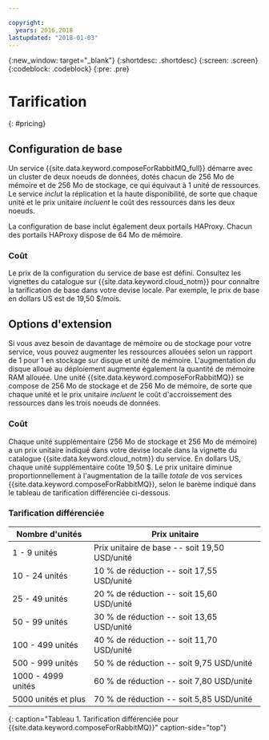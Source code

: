 ```yaml
---

copyright:
  years: 2016,2018
lastupdated: "2018-01-03"
---
```


{:new_window: target="_blank"}
{:shortdesc: .shortdesc}
{:screen: .screen}
{:codeblock: .codeblock}
{:pre: .pre}

# Tarification
{: #pricing}

## Configuration de base
Un service {{site.data.keyword.composeForRabbitMQ_full}} démarre avec un cluster de deux noeuds de données, dotés chacun de 256 Mo de mémoire et de 256 Mo de stockage, ce qui équivaut à 1 unité de ressources. Le service _inclut_ la réplication et la haute disponibilité, de sorte que chaque unité et le prix unitaire _incluent_ le coût des ressources dans les deux noeuds.

La configuration de base inclut également deux portails HAProxy. Chacun des portails HAProxy dispose de 64 Mo de mémoire.

### Coût
Le prix de la configuration du service de base est défini. Consultez les vignettes du catalogue sur {{site.data.keyword.cloud_notm}} pour connaître la tarification de base dans votre devise locale. Par exemple, le prix de base en dollars US est de 19,50 $/mois.

## Options d'extension
Si vous avez besoin de davantage de mémoire ou de stockage pour votre service, vous pouvez augmenter les ressources allouées selon un rapport de 1 pour 1 en stockage sur disque et unité de mémoire. L'augmentation du disque alloué au déploiement augmente également la quantité de mémoire RAM allouée. Une unité {{site.data.keyword.composeForRabbitMQ}} se compose de 256 Mo de stockage et de 256 Mo de mémoire, de sorte que chaque unité et le prix unitaire _incluent_ le coût d'accroissement des ressources dans les trois noeuds de données.

### Coût
Chaque unité supplémentaire (256 Mo de stockage et 256 Mo de mémoire) a un prix unitaire indiqué dans votre devise locale dans la vignette du catalogue {{site.data.keyword.cloud_notm}} du service. En dollars US, chaque unité supplémentaire coûte 19,50 $. Le prix unitaire diminue proportionnellement à l'augmentation de la taille _totale_ de vos services {{site.data.keyword.composeForRabbitMQ}}, selon le barème indiqué dans le tableau de tarification différenciée ci-dessous.

### Tarification différenciée
Nombre d'unités|Prix unitaire
----------|-----------
1 - 9 unités|Prix unitaire de base -- soit 19,50 USD/unité
10 - 24 unités|10 % de réduction -- soit 17,55 USD/unité
25 - 49 unités|20 % de réduction -- soit 15,60 USD/unité
50 - 99 unités|30 % de réduction -- soit 13,65 USD/unité
100 - 499 unités|40 % de réduction -- soit 11,70 USD/unité
500 - 999 unités|50 % de réduction -- soit 9,75 USD/unité
1000 - 4999 unités|60 % de réduction -- soit 7,80 USD/unité
5000 unités et plus|70 % de réduction -- soit 5,85 USD/unité
{: caption="Tableau 1. Tarification différenciée pour {{site.data.keyword.composeForRabbitMQ}}" caption-side="top"}


